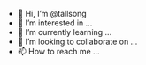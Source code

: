 - 👋 Hi, I’m @tallsong
- 👀 I’m interested in ...
- 🌱 I’m currently learning ...
- 💞️ I’m looking to collaborate on ...
- 📫 How to reach me ...

<!---
tallsong/tallsong is a ✨ special ✨ repository because its `README.md` (this file) appears on your GitHub profile.
You can click the Preview link to take a look at your changes.
--->
